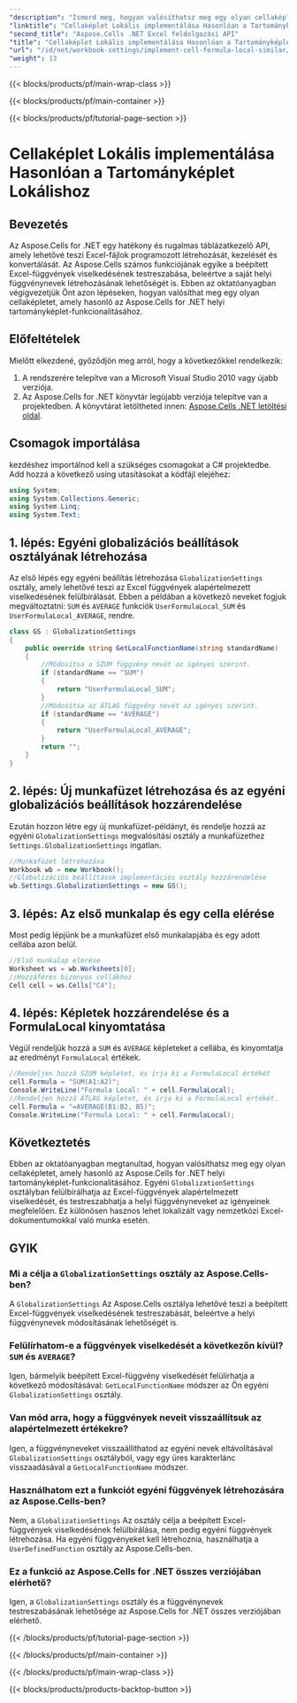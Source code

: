 ```yaml
---
"description": "Ismerd meg, hogyan valósíthatsz meg egy olyan cellaképletet, amely hasonló a .NET-ben található Aspose.Cells tartományképlet helyi funkcionalitásához. Tanuld meg a beépített Excel függvények nevének testreszabását és egyebeket."
"linktitle": "Cellaképlet Lokális implementálása Hasonlóan a Tartományképlet Lokálishoz"
"second_title": "Aspose.Cells .NET Excel feldolgozási API"
"title": "Cellaképlet Lokális implementálása Hasonlóan a Tartományképlet Lokálishoz"
"url": "/id/net/workbook-settings/implement-cell-formula-local-similar/"
"weight": 13
---
```


{{< blocks/products/pf/main-wrap-class >}}

{{< blocks/products/pf/main-container >}}

{{< blocks/products/pf/tutorial-page-section >}}

# Cellaképlet Lokális implementálása Hasonlóan a Tartományképlet Lokálishoz

## Bevezetés
Az Aspose.Cells for .NET egy hatékony és rugalmas táblázatkezelő API, amely lehetővé teszi Excel-fájlok programozott létrehozását, kezelését és konvertálását. Az Aspose.Cells számos funkciójának egyike a beépített Excel-függvények viselkedésének testreszabása, beleértve a saját helyi függvénynevek létrehozásának lehetőségét is. Ebben az oktatóanyagban végigvezetjük Önt azon lépéseken, hogyan valósíthat meg egy olyan cellaképletet, amely hasonló az Aspose.Cells for .NET helyi tartományképlet-funkcionalitásához.
## Előfeltételek
Mielőtt elkezdené, győződjön meg arról, hogy a következőkkel rendelkezik:
1. A rendszerére telepítve van a Microsoft Visual Studio 2010 vagy újabb verziója.
2. Az Aspose.Cells for .NET könyvtár legújabb verziója telepítve van a projektedben. A könyvtárat letöltheted innen: [Aspose.Cells .NET letöltési oldal](https://releases.aspose.com/cells/net/).
## Csomagok importálása
kezdéshez importálnod kell a szükséges csomagokat a C# projektedbe. Add hozzá a következő using utasításokat a kódfájl elejéhez:
```csharp
using System;
using System.Collections.Generic;
using System.Linq;
using System.Text;
```
## 1. lépés: Egyéni globalizációs beállítások osztályának létrehozása
Az első lépés egy egyéni beállítás létrehozása `GlobalizationSettings` osztály, amely lehetővé teszi az Excel függvények alapértelmezett viselkedésének felülbírálását. Ebben a példában a következő neveket fogjuk megváltoztatni: `SUM` és `AVERAGE` funkciók `UserFormulaLocal_SUM` és `UserFormulaLocal_AVERAGE`, rendre.
```csharp
class GS : GlobalizationSettings
{
    public override string GetLocalFunctionName(string standardName)
    {
        //Módosítsa a SZUM függvény nevét az igényei szerint.
        if (standardName == "SUM")
        {
            return "UserFormulaLocal_SUM";
        }
        //Módosítsa az ÁTLAG függvény nevét az igényei szerint.
        if (standardName == "AVERAGE")
        {
            return "UserFormulaLocal_AVERAGE";
        }
        return "";
    }
}
```
## 2. lépés: Új munkafüzet létrehozása és az egyéni globalizációs beállítások hozzárendelése
Ezután hozzon létre egy új munkafüzet-példányt, és rendelje hozzá az egyéni `GlobalizationSettings` megvalósítási osztály a munkafüzethez `Settings.GlobalizationSettings` ingatlan.
```csharp
//Munkafüzet létrehozása
Workbook wb = new Workbook();
//Globalizációs beállítások implementációs osztály hozzárendelése
wb.Settings.GlobalizationSettings = new GS();
```
## 3. lépés: Az első munkalap és egy cella elérése
Most pedig lépjünk be a munkafüzet első munkalapjába és egy adott cellába azon belül.
```csharp
//Első munkalap elérése
Worksheet ws = wb.Worksheets[0];
//Hozzáférés bizonyos cellákhoz
Cell cell = ws.Cells["C4"];
```
## 4. lépés: Képletek hozzárendelése és a FormulaLocal kinyomtatása
Végül rendeljük hozzá a `SUM` és `AVERAGE` képleteket a cellába, és kinyomtatja az eredményt `FormulaLocal` értékek.
```csharp
//Rendeljen hozzá SZUM képletet, és írja ki a FormulaLocal értékét
cell.Formula = "SUM(A1:A2)";
Console.WriteLine("Formula Local: " + cell.FormulaLocal);
//Rendeljen hozzá ÁTLAG képletet, és írja ki a FormulaLocal értékét.
cell.Formula = "=AVERAGE(B1:B2, B5)";
Console.WriteLine("Formula Local: " + cell.FormulaLocal);
```
## Következtetés
Ebben az oktatóanyagban megtanultad, hogyan valósíthatsz meg egy olyan cellaképletet, amely hasonló az Aspose.Cells for .NET helyi tartományképlet-funkcionalitásához. Egyéni `GlobalizationSettings` osztályban felülbírálhatja az Excel-függvények alapértelmezett viselkedését, és testreszabhatja a helyi függvényneveket az igényeinek megfelelően. Ez különösen hasznos lehet lokalizált vagy nemzetközi Excel-dokumentumokkal való munka esetén.
## GYIK
### Mi a célja a `GlobalizationSettings` osztály az Aspose.Cells-ben?
A `GlobalizationSettings` Az Aspose.Cells osztálya lehetővé teszi a beépített Excel-függvények viselkedésének testreszabását, beleértve a helyi függvénynevek módosításának lehetőségét is.
### Felülírhatom-e a függvények viselkedését a következőn kívül? `SUM` és `AVERAGE`?
Igen, bármelyik beépített Excel-függvény viselkedését felülírhatja a következő módosításával: `GetLocalFunctionName` módszer az Ön egyéni `GlobalizationSettings` osztály.
### Van mód arra, hogy a függvények neveit visszaállítsuk az alapértelmezett értékekre?
Igen, a függvényneveket visszaállíthatod az egyéni nevek eltávolításával `GlobalizationSettings` osztályból, vagy egy üres karakterlánc visszaadásával a `GetLocalFunctionName` módszer.
### Használhatom ezt a funkciót egyéni függvények létrehozására az Aspose.Cells-ben?
Nem, a `GlobalizationSettings` Az osztály célja a beépített Excel-függvények viselkedésének felülbírálása, nem pedig egyéni függvények létrehozása. Ha egyéni függvényeket kell létrehoznia, használhatja a `UserDefinedFunction` osztály az Aspose.Cells-ben.
### Ez a funkció az Aspose.Cells for .NET összes verziójában elérhető?
Igen, a `GlobalizationSettings` osztály és a függvénynevek testreszabásának lehetősége az Aspose.Cells for .NET összes verziójában elérhető.


{{< /blocks/products/pf/tutorial-page-section >}}

{{< /blocks/products/pf/main-container >}}

{{< /blocks/products/pf/main-wrap-class >}}

{{< blocks/products/products-backtop-button >}}